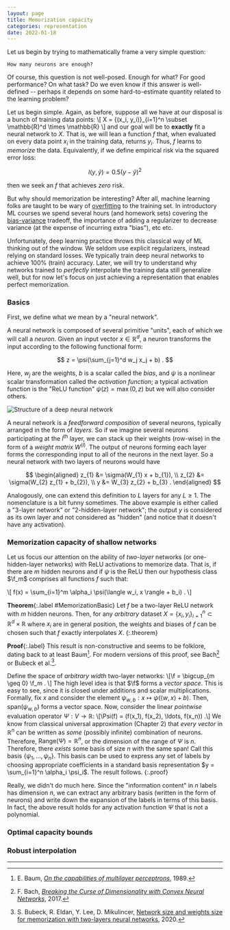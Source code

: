 ```yaml
---
layout: page
title: Memorization capacity
categories: representation
date: 2022-01-18
---
```


Let us begin by trying to mathematically frame a very simple question:

~~~
How many neurons are enough?
~~~

Of course, this question is not well-posed. Enough for what? For good performance? On what task? Do we even know if this answer is well-defined -- perhaps it depends on some hard-to-estimate quantity related to the learning problem?

Let us begin simple. Again, as before, suppose all we have at our disposal is a bunch of training data points:
\\[ X = \{(x_i, y_i)\}_{i=1}^n \subset \mathbb{R}^d \times \mathbb{R} \\]
and our goal will be to **exactly** fit a neural network to $X$. That is, we will lean a function $f$ that, when evaluated on every data point $x_i$ in the training data, returns $y_i$. Thus, $f$ learns to *memorize* the data. Equivalently, if we define empirical risk via the squared error loss:

$$
l(y,\hat{y}) = 0.5(y - \hat{y})^2
$$

then we seek an $f$ that achieves *zero* risk.

But why should memorization be interesting? After all, machine learning folks are taught to be wary of [overfitting](https://en.wikipedia.org/wiki/Overfitting) to the training set. In introductory ML courses we spend several hours (and homework sets) covering the [bias-variance](https://en.wikipedia.org/wiki/Bias%E2%80%93variance_tradeoff) tradeoff, the importance of adding a regularizer to decrease variance (at the expense of incurring extra "bias"), etc etc.

Unfortunately, deep learning practice throws this classical way of ML thinking out of the window. We seldom use explicit regularizers, instead relying on standard losses. We typically train deep neural networks to achieve 100\% (train) accuracy. Later, we will try to understand why networks trained to *perfectly* interpolate the training data still generalize well, but for now let's focus on just achieving a representation that enables perfect memorization.

### Basics

First, we define what we mean by a "neural network".

A neural network is composed of several primitive "units", each of which we will call a *neuron*. Given an input vector $x \in \mathbb{R}^d$, a neuron transforms the input according to the following functional form:

$$
z = \psi(\sum_{j=1}^d w_j x_j + b) .
$$

Here, $w_j$ are the weights, $b$ is a scalar called the *bias*, and $\psi$ is a nonlinear scalar transformation called the *activation function*; a typical activation function is the "ReLU function" $\psi(z) = \max(0,z)$ but we will also consider others.

![Structure of a deep neural network](/fodl/assets/nn.png)

A neural network is a *feedforward composition* of several neurons, typically arranged in the form of *layers*. So if we imagine several neurons participating at the $l^{\text{th}}$ layer, we can stack up their weights (row-wise) in the form of a *weight matrix* $W^{(l)}$. The output of neurons forming each layer forms the corresponding input to all of the neurons in the next layer. So a neural network with two layers of neurons would have

$$
\begin{aligned}
z_{1} &= \sigma(W_{1} x + b_{1}), \\
z_{2} &= \sigma(W_{2} z_{1} + b_{2}), \\
y &= W_{3} z_{2} + b_{3} .
\end{aligned}
$$

Analogously, one can extend this definition to $L$ layers for any $L \geq 1$. The nomenclature is a bit funny sometimes. The above example is either called a "3-layer network" or "2-hidden-layer network"; the output $y$ is considered as its own layer and not considered as "hidden" (and notice that it doesn't have any activation).

### Memorization capacity of shallow networks

<script>
macros["\\f"] = "\\mathscr{F}"
</script>

Let us focus our attention on the ability of *two-layer* networks (or one-hidden-layer networks) with ReLU activations to memorize data. That is, if there are $m$ hidden neurons and if $\psi$ is the ReLU then our hypothesis class $\f_m$ comprises all functions $f$ such that:

\\[ f(x) = \sum_{i=1}^m \alpha_i \psi(\langle w_i, x \rangle + b_i) . \\]

**Theorem**{:.label #MemorizationBasic}
  Let $f$ be a two-layer ReLU network with $m$ hidden neurons. Then, for any _arbitrary_ dataset $X = \{x_i, y_i\}_{i=1}^n \subset \mathbb{R}^d \times \mathbb{R}$ where $x_i$ are in general position, the weights and biases of $f$ can be chosen such that $f$ exactly interpolates $X$.
{:.theorem}

**Proof**{:.label}
  This result is non-constructive and seems to be folklore, dating back to at least Baum[^baum]. For modern versions of this proof, see Bach[^bach] or Bubeck et al.[^bubeck1].

  Define the space of *arbitrary width* two-layer networks:
  \\[\f = \bigcup_{m \geq 0} \f_m . \\]
  The high level idea is that $\f$ forms a *vector space*. This is easy to see, since it is closed under additions and scalar multiplications. Formally, fix $x$ and consider the element $\psi_{w,b}: x \mapsto \psi(\langle w, x \rangle + b)$. Then, $\text{span}(\psi_{w,b})$ forms a vector space.  Now, consider the linear *pointwise* evaluation operator $\Psi : V \rightarrow \mathbb{R}$:
  \\[\Psi(f) = (f(x_1), f(x_2), \ldots, f(x_n)) .\\]
  We know from classical universal approximation (Chapter 2) that *every vector* in $\mathbb{R}^n$ can be written as *some* (possibly infinite)  combination of neurons. Therefore, $\text{Range}(\Psi) = \mathbb{R}^n$, or the dimension of the range of $\Psi$ is $n$. Therefore, there *exists* some basis of size $n$ with the same span! Call this basis $\{\psi_1, \ldots,\psi_n\}$. This basis can be used to express any set of labels by choosing appropriate coefficients in a standard basis representation $y = \sum_{i=1}^n \alpha_i \psi_i$.
  The result follows.
{:.proof}

Really, we didn't do much here. Since the "information content" in $n$ labels has dimension $n$, we can extract any arbitrary basis (written in the form of neurons) and write down the expansion of the labels in terms of this basis. In fact, the above result holds for any activation function $\Psi$ that is not a polynomial.

### Optimal capacity bounds

### Robust interpolation

---

[^baum]:
    E. Baum, [*On the capabilities of multilayer perceptrons*](https://www.sciencedirect.com/science/article/pii/0885064X88900209), 1989.

[^bach]:
    F. Bach, [*Breaking the Curse of Dimensionality with Convex Neural Networks*](https://jmlr.org/papers/v18/14-546.html), 2017.

[^bubeck1]:
    S. Bubeck, R. Eldan, Y. Lee, D. Mikulincer, [Network size and weights size for memorization with two-layers neural networks](https://arxiv.org/abs/2006.02855), 2020.
